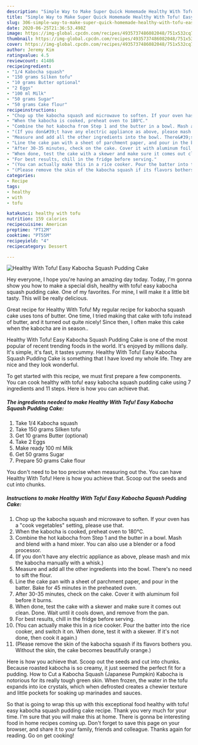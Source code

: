 ```yaml
---
description: "Simple Way to Make Super Quick Homemade Healthy With Tofu! Easy Kabocha Squash Pudding Cake"
title: "Simple Way to Make Super Quick Homemade Healthy With Tofu! Easy Kabocha Squash Pudding Cake"
slug: 306-simple-way-to-make-super-quick-homemade-healthy-with-tofu-easy-kabocha-squash-pudding-cake
date: 2020-06-25T21:36:53.498Z
image: https://img-global.cpcdn.com/recipes/4935737486082048/751x532cq70/healthy-with-tofu-easy-kabocha-squash-pudding-cake-recipe-main-photo.jpg
thumbnail: https://img-global.cpcdn.com/recipes/4935737486082048/751x532cq70/healthy-with-tofu-easy-kabocha-squash-pudding-cake-recipe-main-photo.jpg
cover: https://img-global.cpcdn.com/recipes/4935737486082048/751x532cq70/healthy-with-tofu-easy-kabocha-squash-pudding-cake-recipe-main-photo.jpg
author: Jeremy Kim
ratingvalue: 4.5
reviewcount: 41486
recipeingredient:
- "1/4 Kabocha squash"
- "150 grams Silken tofu"
- "10 grams Butter optional"
- "2 Eggs"
- "100 ml Milk"
- "50 grams Sugar"
- "50 grams Cake flour"
recipeinstructions:
- "Chop up the kabocha squash and microwave to soften. If your oven has a &#34;cook vegetables&#34; setting, please use that."
- "When the kabocha is cooked, preheat oven to 180℃."
- "Combine the hot kabocha from Step 1 and the butter in a bowl. Mash and blend with a hand mixer. You can also use a blender or a food processor."
- "(If you don&#39;t have any electric appliance as above, please mash and mix the kabocha manually with a whisk.)"
- "Measure and add all the other ingredients into the bowl. There&#39;s no need to sift the flour."
- "Line the cake pan with a sheet of parchment paper, and pour in the batter. Bake for 45 minutes in the preheated oven."
- "After 30-35 minutes, check on the cake. Cover it with aluminum foil before it burns."
- "When done, test the cake with a skewer and make sure it comes out clean. Done. Wait until it cools down, and remove from the pan."
- "For best results, chill in the fridge before serving."
- "(You can actually make this in a rice cooker. Pour the batter into the rice cooker, and switch it on. When done, test it with a skewer. If it&#39;s not done, then cook it again.)"
- "(Please remove the skin of the kabocha squash if its flavors bothers you. Without the skin, the cake becomes beautifully orange.)"
categories:
- Recipe
tags:
- healthy
- with
- tofu

katakunci: healthy with tofu 
nutrition: 159 calories
recipecuisine: American
preptime: "PT12M"
cooktime: "PT55M"
recipeyield: "4"
recipecategory: Dessert

---
```



![Healthy With Tofu! Easy Kabocha Squash Pudding Cake](https://img-global.cpcdn.com/recipes/4935737486082048/751x532cq70/healthy-with-tofu-easy-kabocha-squash-pudding-cake-recipe-main-photo.jpg)

Hey everyone, I hope you're having an amazing day today. Today, I'm gonna show you how to make a special dish, healthy with tofu! easy kabocha squash pudding cake. One of my favorites. For mine, I will make it a little bit tasty. This will be really delicious.

Great recipe for Healthy With Tofu! My regular recipe for kabocha squash cake uses tons of butter. One time, I tried making that cake with tofu instead of butter, and it turned out quite nicely! Since then, I often make this cake when the kabocha are in season..

Healthy With Tofu! Easy Kabocha Squash Pudding Cake is one of the most popular of recent trending foods in the world. It's enjoyed by millions daily. It's simple, it's fast, it tastes yummy. Healthy With Tofu! Easy Kabocha Squash Pudding Cake is something that I have loved my whole life. They are nice and they look wonderful.


To get started with this recipe, we must first prepare a few components. You can cook healthy with tofu! easy kabocha squash pudding cake using 7 ingredients and 11 steps. Here is how you can achieve that.

<!--inarticleads1-->

##### The ingredients needed to make Healthy With Tofu! Easy Kabocha Squash Pudding Cake:

1. Take 1/4 Kabocha squash
1. Take 150 grams Silken tofu
1. Get 10 grams Butter (optional)
1. Take 2 Eggs
1. Make ready 100 ml Milk
1. Get 50 grams Sugar
1. Prepare 50 grams Cake flour


You don&#39;t need to be too precise when measuring out the. You can have Healthy With Tofu! Here is how you achieve that. Scoop out the seeds and cut into chunks. 

<!--inarticleads2-->

##### Instructions to make Healthy With Tofu! Easy Kabocha Squash Pudding Cake:

1. Chop up the kabocha squash and microwave to soften. If your oven has a &#34;cook vegetables&#34; setting, please use that.
1. When the kabocha is cooked, preheat oven to 180℃.
1. Combine the hot kabocha from Step 1 and the butter in a bowl. Mash and blend with a hand mixer. You can also use a blender or a food processor.
1. (If you don&#39;t have any electric appliance as above, please mash and mix the kabocha manually with a whisk.)
1. Measure and add all the other ingredients into the bowl. There&#39;s no need to sift the flour.
1. Line the cake pan with a sheet of parchment paper, and pour in the batter. Bake for 45 minutes in the preheated oven.
1. After 30-35 minutes, check on the cake. Cover it with aluminum foil before it burns.
1. When done, test the cake with a skewer and make sure it comes out clean. Done. Wait until it cools down, and remove from the pan.
1. For best results, chill in the fridge before serving.
1. (You can actually make this in a rice cooker. Pour the batter into the rice cooker, and switch it on. When done, test it with a skewer. If it&#39;s not done, then cook it again.)
1. (Please remove the skin of the kabocha squash if its flavors bothers you. Without the skin, the cake becomes beautifully orange.)


Here is how you achieve that. Scoop out the seeds and cut into chunks. Because roasted kabocha is so creamy, it just seemed the perfect fit for a pudding. How to Cut a Kabocha Squash (Japanese Pumpkin) Kabocha is notorious for its really tough green skin. When frozen, the water in the tofu expands into ice crystals, which when defrosted creates a chewier texture and little pockets for soaking up marinades and sauces. 

So that is going to wrap this up with this exceptional food healthy with tofu! easy kabocha squash pudding cake recipe. Thank you very much for your time. I'm sure that you will make this at home. There is gonna be interesting food in home recipes coming up. Don't forget to save this page on your browser, and share it to your family, friends and colleague. Thanks again for reading. Go on get cooking!
